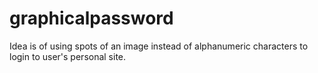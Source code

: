 # graphicalpassword

Idea is of using spots of an image instead of alphanumeric characters to login to user's personal site.
